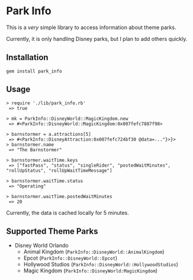 # Park Info

This is a *very* simple library to access information about theme parks.

Currently, it is only handling Disney parks, but I plan to add others quickly.

## Installation
`gem install park_info`

## Usage

```
> require './lib/park_info.rb'
 => true
 
> mk = ParkInfo::DisneyWorld::MagicKingdom.new
 => #<ParkInfo::DisneyWorld::MagicKingdom:0x007fefc7887f98>
 
> barnstormer = a.attractions[5]
 => #<ParkInfo::DisneyAttraction:0x007fefc724bf30 @data=..."}>}>
> barnstormer.name
 => "The Barnstormer"
 
> barnstormer.waitTime.keys
 => ["fastPass", "status", "singleRider", "postedWaitMinutes", "rollUpStatus", "rollUpWaitTimeMessage"]
 
> barnstormer.waitTime.status
 => "Operating"
 
> barnstormer.waitTime.postedWaitMinutes
 => 20
```

Currently, the data is cached locally for 5 minutes.

## Supported Theme Parks

* Disney World Orlando
  - Animal Kingdom (`ParkInfo::DisneyWorld::AnimalKingdom`)
  - Epcot (`ParkInfo::DisneyWorld::Epcot`)
  - Hollywood Studios (`ParkInfo::DisneyWorld::HollywoodStudios`)
  - Magic Kingdom (`ParkInfo::DisneyWorld:MagicKingdom`)

